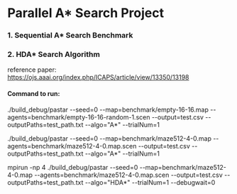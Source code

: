 # Parallel A* Search Project

### 1. Sequential A* Search Benchmark

### 2. HDA* Search Algorithm
reference paper: https://ojs.aaai.org/index.php/ICAPS/article/view/13350/13198



#### Command to run:

./build_debug/pastar --seed=0 --map=benchmark/empty-16-16.map --agents=benchmark/empty-16-16-random-1.scen --output=test.csv  --outputPaths=test_path.txt --algo="A*" --trialNum=1


./build_debug/pastar --seed=0 --map=benchmark/maze512-4-0.map --agents=benchmark/maze512-4-0.map.scen --output=test.csv  --outputPaths=test_path.txt --algo="A*" --trialNum=1


mpirun -np 4 ./build_debug/pastar --seed=0 --map=benchmark/maze512-4-0.map --agents=benchmark/maze512-4-0.map.scen --output=test.csv  --outputPaths=test_path.txt --algo="HDA*" --trialNum=1 --debugwait=0
